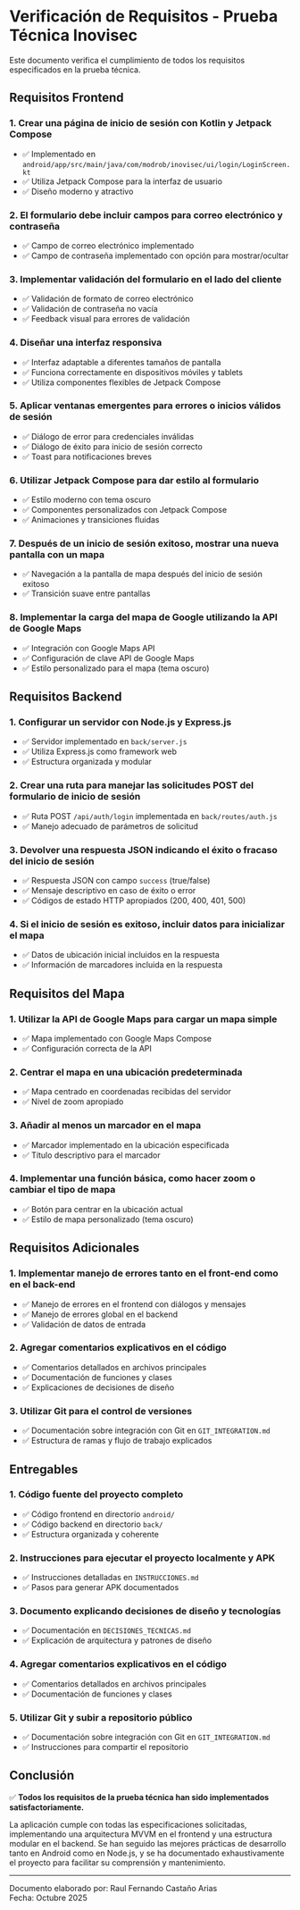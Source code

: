 # Verificación de Requisitos - Prueba Técnica Inovisec

Este documento verifica el cumplimiento de todos los requisitos especificados en la prueba técnica.

## Requisitos Frontend

### 1. Crear una página de inicio de sesión con Kotlin y Jetpack Compose
- ✅ Implementado en `android/app/src/main/java/com/modrob/inovisec/ui/login/LoginScreen.kt`
- ✅ Utiliza Jetpack Compose para la interfaz de usuario
- ✅ Diseño moderno y atractivo

### 2. El formulario debe incluir campos para correo electrónico y contraseña
- ✅ Campo de correo electrónico implementado
- ✅ Campo de contraseña implementado con opción para mostrar/ocultar

### 3. Implementar validación del formulario en el lado del cliente
- ✅ Validación de formato de correo electrónico
- ✅ Validación de contraseña no vacía
- ✅ Feedback visual para errores de validación

### 4. Diseñar una interfaz responsiva
- ✅ Interfaz adaptable a diferentes tamaños de pantalla
- ✅ Funciona correctamente en dispositivos móviles y tablets
- ✅ Utiliza componentes flexibles de Jetpack Compose

### 5. Aplicar ventanas emergentes para errores o inicios válidos de sesión
- ✅ Diálogo de error para credenciales inválidas
- ✅ Diálogo de éxito para inicio de sesión correcto
- ✅ Toast para notificaciones breves

### 6. Utilizar Jetpack Compose para dar estilo al formulario
- ✅ Estilo moderno con tema oscuro
- ✅ Componentes personalizados con Jetpack Compose
- ✅ Animaciones y transiciones fluidas

### 7. Después de un inicio de sesión exitoso, mostrar una nueva pantalla con un mapa
- ✅ Navegación a la pantalla de mapa después del inicio de sesión exitoso
- ✅ Transición suave entre pantallas

### 8. Implementar la carga del mapa de Google utilizando la API de Google Maps
- ✅ Integración con Google Maps API
- ✅ Configuración de clave API de Google Maps
- ✅ Estilo personalizado para el mapa (tema oscuro)

## Requisitos Backend

### 1. Configurar un servidor con Node.js y Express.js
- ✅ Servidor implementado en `back/server.js`
- ✅ Utiliza Express.js como framework web
- ✅ Estructura organizada y modular

### 2. Crear una ruta para manejar las solicitudes POST del formulario de inicio de sesión
- ✅ Ruta POST `/api/auth/login` implementada en `back/routes/auth.js`
- ✅ Manejo adecuado de parámetros de solicitud

### 3. Devolver una respuesta JSON indicando el éxito o fracaso del inicio de sesión
- ✅ Respuesta JSON con campo `success` (true/false)
- ✅ Mensaje descriptivo en caso de éxito o error
- ✅ Códigos de estado HTTP apropiados (200, 400, 401, 500)

### 4. Si el inicio de sesión es exitoso, incluir datos para inicializar el mapa
- ✅ Datos de ubicación inicial incluidos en la respuesta
- ✅ Información de marcadores incluida en la respuesta

## Requisitos del Mapa

### 1. Utilizar la API de Google Maps para cargar un mapa simple
- ✅ Mapa implementado con Google Maps Compose
- ✅ Configuración correcta de la API

### 2. Centrar el mapa en una ubicación predeterminada
- ✅ Mapa centrado en coordenadas recibidas del servidor
- ✅ Nivel de zoom apropiado

### 3. Añadir al menos un marcador en el mapa
- ✅ Marcador implementado en la ubicación especificada
- ✅ Título descriptivo para el marcador

### 4. Implementar una función básica, como hacer zoom o cambiar el tipo de mapa
- ✅ Botón para centrar en la ubicación actual
- ✅ Estilo de mapa personalizado (tema oscuro)

## Requisitos Adicionales

### 1. Implementar manejo de errores tanto en el front-end como en el back-end
- ✅ Manejo de errores en el frontend con diálogos y mensajes
- ✅ Manejo de errores global en el backend
- ✅ Validación de datos de entrada

### 2. Agregar comentarios explicativos en el código
- ✅ Comentarios detallados en archivos principales
- ✅ Documentación de funciones y clases
- ✅ Explicaciones de decisiones de diseño

### 3. Utilizar Git para el control de versiones
- ✅ Documentación sobre integración con Git en `GIT_INTEGRATION.md`
- ✅ Estructura de ramas y flujo de trabajo explicados

## Entregables

### 1. Código fuente del proyecto completo
- ✅ Código frontend en directorio `android/`
- ✅ Código backend en directorio `back/`
- ✅ Estructura organizada y coherente

### 2. Instrucciones para ejecutar el proyecto localmente y APK
- ✅ Instrucciones detalladas en `INSTRUCCIONES.md`
- ✅ Pasos para generar APK documentados

### 3. Documento explicando decisiones de diseño y tecnologías
- ✅ Documentación en `DECISIONES_TECNICAS.md`
- ✅ Explicación de arquitectura y patrones de diseño

### 4. Agregar comentarios explicativos en el código
- ✅ Comentarios detallados en archivos principales
- ✅ Documentación de funciones y clases

### 5. Utilizar Git y subir a repositorio público
- ✅ Documentación sobre integración con Git en `GIT_INTEGRATION.md`
- ✅ Instrucciones para compartir el repositorio

## Conclusión

✅ **Todos los requisitos de la prueba técnica han sido implementados satisfactoriamente.**

La aplicación cumple con todas las especificaciones solicitadas, implementando una arquitectura MVVM en el frontend y una estructura modular en el backend. Se han seguido las mejores prácticas de desarrollo tanto en Android como en Node.js, y se ha documentado exhaustivamente el proyecto para facilitar su comprensión y mantenimiento.

---

Documento elaborado por: Raul Fernando Castaño Arias  
Fecha: Octubre 2025
